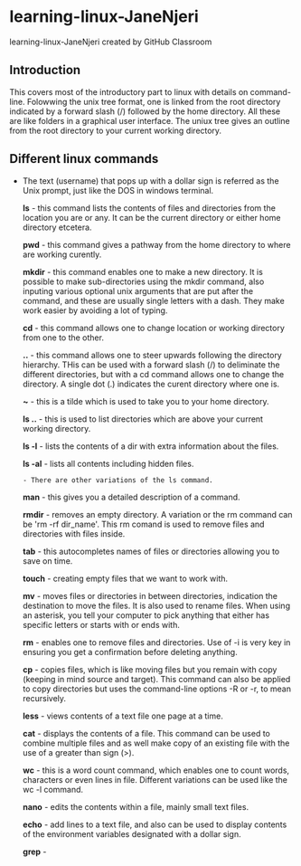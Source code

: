 # learning-linux-JaneNjeri
learning-linux-JaneNjeri created by GitHub Classroom

##    Introduction
This covers most of the introductory part to linux with details on command-line. Folowwing the unix tree format, one is linked from  the root directory indicated by a forward slash (/) followed by the home directory. All these are like folders in a graphical user interface. The uniux tree gives an outline from the root directory to your current working directory.

##    Different linux commands
 - The text (username) that pops up with a dollar sign is referred as the Unix prompt, just like the DOS in windows terminal.

    **ls** - this command lists the contents of files and directories from the location you are or any.
             It can be the current directory or either home directory etcetera.
    
    **pwd** - this command gives a pathway from the home directory to where are working curently.
    
    **mkdir** - this command enables one to make a new directory. 
                It is possible to make sub-directories using the mkdir command, also inputing various optional unix arguments that              are put after the command, and these are usually single letters with a dash. They make work easier by avoiding a lot of typing.
                
    **cd** - this command allows one to change location or working directory from one to the other.
    
    **..** - this command allows one to steer upwards following the directory hierarchy. THis can be used with a forward slash (/) to deliminate the different directories, but with a cd command allows one to change the directory. A single dot (.) indicates the curent directory where one is. 
    
    **~** - this is a tilde which is used to take you to your home directory.
    
    **ls ..** - this is used to list directories which are above your current working directory.
    
    **ls -l** - lists the contents of a dir with extra information about the files.
    
    **ls -al** - lists all contents including hidden files. 
       
       - There are other variations of the ls command.
    
    **man** - this gives you a detailed description of a command.
    
    **rmdir** - removes an empty directory. A variation or the rm command can be 'rm -rf dir_name'. This rm comand is used to remove files and directories with files inside.
    
    **tab** - this autocompletes names of files or directories allowing you to save on time.
    
    **touch** - creating empty files that we want to work with.
    
    **mv** - moves files or directories in between directories, indication the destination to move the files. It is also used to rename files. When using an asterisk, you tell your computer to pick anything that either has specific letters or starts with or ends with.
    
    **rm** - enables one to remove files and directories. Use of -i is very key in ensuring you get a confirmation before deleting anything.
    
    **cp** - copies files, which is like moving files but you remain with copy (keeping in mind source and target). This command can also be applied to copy directories but uses the command-line options -R or -r, to mean recursively.
    
    **less** - views contents of a text file one page at a time.
    
    **cat** - displays the contents of a file. This command can be used to combine multiple files and as well make copy of an existing file with the use of a greater than sign (>).
    
    **wc** - this is a word count command, which enables one to count words, characters or even lines in file. Different variations can be used like the wc -l command.
    
    **nano** - edits the contents within a file, mainly small text files.
    
    **echo** - add lines to a text file, and also can be used to display contents of the environment variables designated with a dollar sign.
    
    **grep** - 
    
    
    
   
